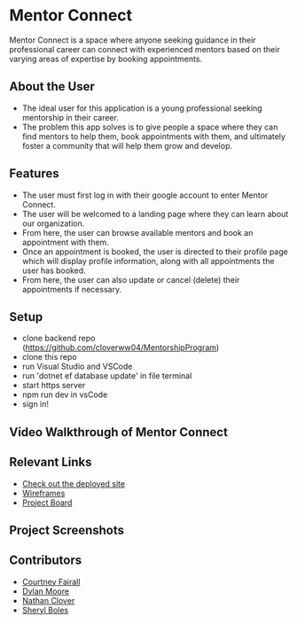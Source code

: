# Mentor Connect

Mentor Connect is a space where anyone seeking guidance in their professional career can connect with experienced mentors based on their varying areas of expertise by booking appointments.

## About the User
- The ideal user for this application is a young professional seeking mentorship in their career.
- The problem this app solves is to give people a space where they can find mentors to help them, book appointments with them, and ultimately foster a community that will help them grow and develop.

## Features 
- The user must first log in with their google account to enter Mentor Connect.
- The user will be welcomed to a landing page where they can learn about our organization.
- From here, the user can browse available mentors and book an appointment with them.
- Once an appointment is booked, the user is directed to their profile page which will display profile information, along with all appointments the user has booked. 
- From here, the user can also update or cancel (delete) their appointments if necessary.

## Setup
- clone backend repo (https://github.com/cloverww04/MentorshipProgram)
- clone this repo 
- run Visual Studio and VSCode
- run 'dotnet ef database update' in file terminal
- start https server
- npm run dev in vsCode
- sign in!

## Video Walkthrough of Mentor Connect


## Relevant Links 
- [Check out the deployed site](https://mentorship-connect.netlify.app/)
- [Wireframes](https://www.figma.com/file/ijqNETxi8pzegsJaCBDr2U/Mentorship?type=design&node-id=1-21&mode=design&t=cYDqFXFpQsptKU2K-0)
- [Project Board](https://github.com/orgs/nss-evening-cohort-24/projects/30/views/1)

## Project Screenshots 

## Contributors
- [Courtney Fairall](https://github.com/cnfairall)
- [Dylan Moore](https://github.com/dylankmoore)
- [Nathan Clover](https://github.com/cloverww04)
- [Sheryl Boles](https://github.com/reneesb)
